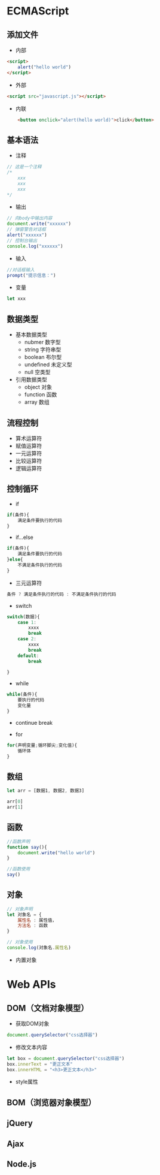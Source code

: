 # ECMAScript
## 添加文件
* 内部
```html
<script>
    alert("hello world")
</script>
```
* 外部
```html
<script src="javascript.js"></script> 
```
* 内联
```html
    <button onclick="alert(hello world)">click</button>
```
## 基本语法
* 注释
```javascript
// 这是一个注释
/*
    xxx
    xxx
    xxx
*/
```
* 输出
```javascript
// 向body中输出内容
document.write("xxxxxx")
// 弹窗警告对话框
alert("xxxxxx")
// 控制台输出
console.log("xxxxxx")
```
* 输入
```javascript
//对话框输入
prompt("提示信息：")
```
* 变量
```javascript
let xxx
```
##  数据类型
* 基本数据类型
    * nubmer    数字型
    * string    字符串型
    * boolean   布尔型
    * undefined 未定义型
    * null      空类型
* 引用数据类型
    * object    对象
    * function  函数
    * array     数组

## 流程控制
* 算术运算符
* 赋值运算符
* 一元运算符
* 比较运算符
* 逻辑运算符
## 控制循环
* if
```javascript
if(条件){
    满足条件要执行的代码
}
```
* if...else
```javascript
if(条件){
    满足条件要执行的代码
}else{
    不满足条件执行的代码
}
```
* 三元运算符
```javascript
条件 ? 满足条件执行的代码 : 不满足条件执行的代码
```
* switch
```javascript
switch(数据){
    case 1:
        xxxx
        break
    case 2:
        xxxx
        break
    default:
        break

}
```
* while
```javascript
while(条件){
    要执行的代码
    变化量
}
```
* continue break

* for
```javascript
for(声明变量;循环脚尖;变化值){
    循环体
}
```
## 数组
```javascript
let arr = [数据1, 数据2, 数据3]

arr[0]
arr[1]
```
## 函数
```javascript
//函数声明
function say(){
    document.write("hello world")
}

//函数使用
say()
```
## 对象
```javascript
// 对象声明
let 对象名 = {
    属性名 : 属性值，
    方法名 : 函数
}

// 对象使用
console.log(对象名.属性名)
```
* 内置对象
# Web APIs
## DOM（文档对象模型）
* 获取DOM对象
```javascript
document.querySelector("css选择器")
```
* 修改文本内容
```javascript
let box = document.querySelector("css选择器")
box.innerText = "更正文本"
box.innerHTML = "<h3>更正文本</h3>"
```
* style属性
## BOM（浏览器对象模型）

## jQuery

## Ajax

## Node.js


